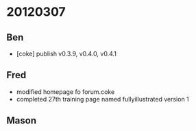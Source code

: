 # 20120307

## Ben
- [coke] publish v0.3.9, v0.4.0, v0.4.1



## Fred
- modified homepage fo forum.coke
- completed 27th training page named fullyillustrated version 1


## Mason

